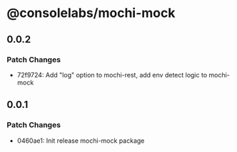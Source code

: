 # @consolelabs/mochi-mock

## 0.0.2

### Patch Changes

- 72f9724: Add "log" option to mochi-rest, add env detect logic to mochi-mock

## 0.0.1

### Patch Changes

- 0460ae1: Init release mochi-mock package
